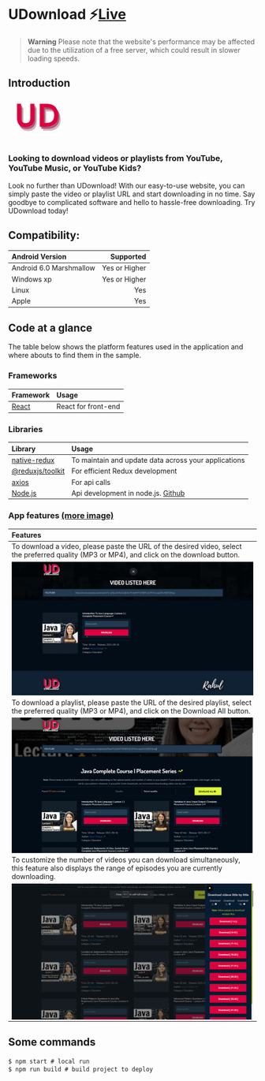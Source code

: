 # UDownload ⚡[Live](https://udownload.netlify.app/)

> **Warning**
>  Please note that the website's performance may be affected due to the utilization of a free server, which could result in slower loading speeds.

## Introduction

<img src="images/logo1.png" width="100" hspace="10" vspace="10">

### Looking to download videos or playlists from YouTube, YouTube Music, or YouTube Kids?

Look no further than UDownload! With our easy-to-use website, you can simply paste the video or playlist URL and start downloading in no time. Say goodbye to complicated software and hello to hassle-free downloading. Try UDownload today!

## Compatibility:

| Android Version         |     Supported |
| :---------------------- | ------------: |
| Android 6.0 Marshmallow | Yes or Higher |
| Windows xp              | Yes or Higher |
| Linux                   |           Yes |
| Apple                   |           Yes |

## Code at a glance

The table below shows the platform features used in the application and where abouts to find them in the sample.

### Frameworks

| Framework                                                     | Usage               |
| :------------------------------------------------------------ | :------------------ |
| [React](https://legacy.reactjs.org/docs/getting-started.html) | React for front-end |

### Libraries

| Library                                          | Usage                                                                                |
| :----------------------------------------------- | :----------------------------------------------------------------------------------- |
| [native-redux](https://react-redux.js.org/)      | To maintain and update data across your applications                                 |
| [@reduxjs/toolkit](https://reactnavigation.org/) | For efficient Redux development                                                      |
| [axios](https://www.npmjs.com/package/axios)     | For api calls                                                                        |
| [Node.js](https://nodejs.org/en/)                | Api development in node.js. [Github](https://github.com/rkpassin132/book-reader-api) |

### App features [(more image)](images/)

| Features                                                                                                                                               |
| :----------------------------------------------------------------------------------------------------------------------------------------------------- |
| To download a video, please paste the URL of the desired video, select the preferred quality (MP3 or MP4), and click on the download button.           |
| [<img alt="download-1-video" style="max-height:300px" align="left" src="images/download-1-video.png" />](images/download-1-video.png)                                           |
| To download a playlist, please paste the URL of the desired playlist, select the preferred quality (MP3 or MP4), and click on the Download All button. |
| [<img alt="download-playlist" style="max-height:300px" align="left" src="images/download-playlist.png" />](images/download-playlist.png)                                        |
| To customize the number of videos you can download simultaneously, this feature also displays the range of episodes you are currently downloading.     |
| [<img alt="download-playlist-videos" style="max-height:300px" align="left" src="images/download-playlist-videos.png" />](images/download-playlist-videos.png)                   |

## Some commands

```shell
$ npm start # local run
$ npm run build # build project to deploy
```
